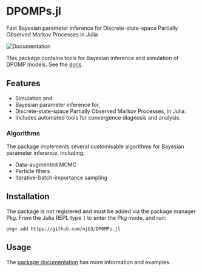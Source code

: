 # DPOMPs.jl
Fast Bayesian parameter inference for Discrete-state-space Partially Observed Markov Processes in Julia

![Documentation](https://github.com/mjb3/DPOMPs.jl/workflows/Documentation/badge.svg)

This package contains tools for Bayesian inference and simulation of DPOMP models. See the [docs][docs].

## Features

- Simulation and
- Bayesian parameter inference for,
- Discrete-state-space Partially Observed Markov Processes, in Julia.
- Includes automated tools for convergence diagnosis and analysis.

### Algorithms

The package implements several customisable algorithms for Bayesian parameter inference, including:
- Data-augmented MCMC
- Particle filters
- Iterative-batch-importance sampling

## Installation

The package is not registered and must be added via the package manager Pkg.
From the Julia REPL type `]` to enter the Pkg mode, and run:

```
pkg> add https://github.com/mjb3/DPOMPs.jl
```

## Usage

The [package documentation][docs] has more information and examples.

[docs]: https://mjb3.github.io/DPOMPs.jl/stable
